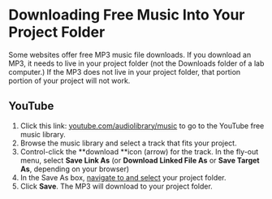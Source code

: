 # Downloading Free Music Into Your Project Folder

Some websites offer free MP3 music file downloads. If you download an MP3, it needs to live in your project folder \(not the Downloads folder of a lab computer.\) If the MP3 does not live in your project folder, that portion portion of your project will not work.

## YouTube

1. Click this link: [youtube.com/audiolibrary/music](https://www.youtube.com/audiolibrary/music) to go to the YouTube free music library. 
2. Browse the music library and select a track that fits your project.
3. Control-click the **download **icon \(arrow\) for the track. In the fly-out menu, select **Save Link As** (or **Download Linked File As** or **Save Target As**, depending on your browser)
4. In the Save As box, [navigate to and select](https://jjloomis.gitbooks.io/file-and-folder-management/content/navigating-folder-tree.html) your project folder.  
5. Click **Save**. The MP3 will download to your project folder. 



